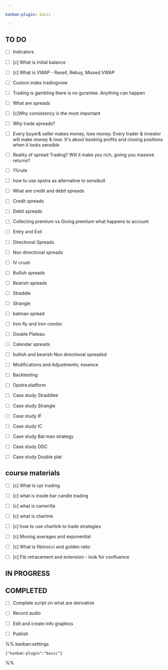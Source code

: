 ```yaml
---

kanban-plugin: basic

---
```


## TO DO

- [ ] Indicators
- [ ] [c] What is initial balance
- [ ] [c] What is VWAP - Resell, Rebuy, Missed VWAP
- [ ] Custom index tradingview
- [ ] Trading is gambling there is no gurantee. Anything can happen
- [ ] What are spreads
- [ ] [c]Why consistency is the most important
- [ ] Why trade spreads?
- [ ] Every buyer& seller makes money, lose money. Every trader & investor will make money & lose. It's about booking profits and closing positions when it looks sensible
- [ ] Reality of spread Trading? Will it make you rich, giving you massive returns?
- [ ] 1%rule
- [ ] how to use opstra as alternative to sensibull
- [ ] What are credit and debit spreads
- [ ] Credit spreads
- [ ] Debit spreads
- [ ] Collecting premium vs Giving premium what happens to account
- [ ] Entry and Exit
- [ ] Directional Spreads
- [ ] Non directional spreads
- [ ] IV crush
- [ ] Bullish spreads
- [ ] Bearish spreads
- [ ] Straddle
- [ ] Strangle
- [ ] batman spread
- [ ] Iron fly and Iron condor
- [ ] Double Plateau
- [ ] Calendar spreads
- [ ] bullish and bearish Non directional spreadsd
- [ ] Modifications and Adjustments; essence
- [ ] Backtesting
- [ ] Opstra platform
- [ ] Case study Straddlee
- [ ] Case study Strangle
- [ ] Case study IF
- [ ] Case study IC
- [ ] Case study Bat man strategy
- [ ] Case study DDC
- [ ] Case study Double plat


## course materials

- [ ] [c] What is cpr trading
- [ ] [c] what is inside bar candle trading
- [ ] [c] what is camerilla
- [ ] [c] what is chartink
- [ ] [c] how to use chartink to trade strategies
- [ ] [c] Moving averages and exponential
- [ ] [c] What is fibinocci and golden ratio
- [ ] [c] Fib retracement and extension - look for confluence


## IN PROGRESS



## COMPLETED

- [ ] Complete script on what are derivative
- [ ] Record audio
- [ ] Edit and create info graphics
- [ ] Publish




%% kanban:settings
```
{"kanban-plugin":"basic"}
```
%%